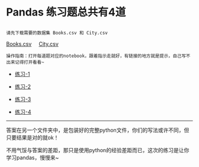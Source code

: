 # Pandas 练习题总共有4道<p>
    请先下载需要的数据集 Books.csv 和 City.csv
[Books.csv](https://github.com/eieneul/numpy-pandas/blob/master/Pandas%20%E7%BB%83%E4%B9%A0%E9%A2%98/Books.csv)&nbsp;&nbsp;&nbsp;&nbsp;&nbsp;[City.csv](https://github.com/eieneul/numpy-pandas/blob/master/Pandas%20%E7%BB%83%E4%B9%A0%E9%A2%98/City.csv)<p>
`操作指南：打开每道题对应的notebook，跟着指示走就好，有链接的地方就是提示，自己写不出来记得打开看看~`
* [练习-1](https://github.com/eieneul/numpy-pandas/blob/master/Pandas%20%E7%BB%83%E4%B9%A0%E9%A2%98/%E7%BB%83%E4%B9%A0-1.ipynb)<p>
* [练习-2](https://github.com/eieneul/numpy-pandas/blob/master/Pandas%20%E7%BB%83%E4%B9%A0%E9%A2%98/%E7%BB%83%E4%B9%A0-2.ipynb)<p>
* [练习-3](https://github.com/eieneul/numpy-pandas/blob/master/Pandas%20%E7%BB%83%E4%B9%A0%E9%A2%98/%E7%BB%83%E4%B9%A0-3.ipynb)<p>
* [练习-4](https://github.com/eieneul/numpy-pandas/blob/master/Pandas%20%E7%BB%83%E4%B9%A0%E9%A2%98/%E7%BB%83%E4%B9%A0-4.ipynb)
---------------------------------------------

答案在另一个文件夹中，是包装好的完整python文件，你们的写法或许不同，但只要结果是对的就ok！<p>
不用气馁与答案的差距，那只是使用python的经验差距而已，这次的练习是让你学习pandas，慢慢来~
